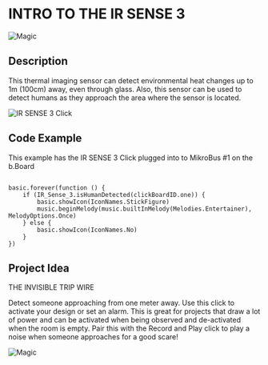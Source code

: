 # INTRO TO THE IR SENSE 3


![Magic](https://github.com/Brilliant-Labs/bboard-tuts/blob/master/ir-distance/IRpic.png?raw=true "A magician's assistant")

## Description

This thermal imaging sensor can
detect environmental heat
changes up to 1m (100cm) away, even
through glass. Also, this sensor
can be used to detect humans as
they approach the area where the
sensor is located.

![IR SENSE 3 Click](https://github.com/Brilliant-Labs/bboard-tuts/blob/master/ir-sense-3/ir-sense-3-click.jpg?raw=true "IR SENSE 3 Click")

## Code Example

This example has the IR SENSE 3 Click plugged into to MikroBus #1 on the b.Board

```blocks

basic.forever(function () {
    if (IR_Sense_3.isHumanDetected(clickBoardID.one)) {
        basic.showIcon(IconNames.StickFigure)
        music.beginMelody(music.builtInMelody(Melodies.Entertainer), MelodyOptions.Once)
    } else {
        basic.showIcon(IconNames.No)
    }
})
```

## Project Idea

THE INVISIBLE TRIP WIRE

Detect someone approaching from one meter
away. Use this click to activate your design
or set an alarm. This is great for projects
that draw a lot of power and can be activated
when being observed and de-activated when
the room is empty. Pair this with the Record
and Play click to play a noise when someone
approaches for a good scare!

![Magic](https://github.com/Brilliant-Labs/bboard-tuts/blob/master/ir-distance/magicianGif.gif?raw=true "A magician's assistant")